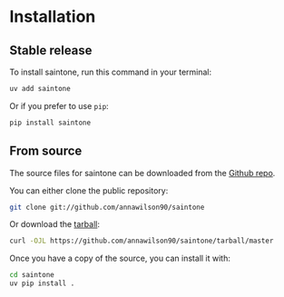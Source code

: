 # Installation

## Stable release

To install saintone, run this command in your terminal:

```sh
uv add saintone
```

Or if you prefer to use `pip`:

```sh
pip install saintone
```

## From source

The source files for saintone can be downloaded from the [Github repo](https://github.com/annawilson90/saintone).

You can either clone the public repository:

```sh
git clone git://github.com/annawilson90/saintone
```

Or download the [tarball](https://github.com/annawilson90/saintone/tarball/master):

```sh
curl -OJL https://github.com/annawilson90/saintone/tarball/master
```

Once you have a copy of the source, you can install it with:

```sh
cd saintone
uv pip install .
```
